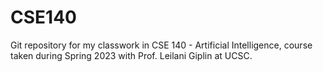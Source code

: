 # CSE140
Git repository for my classwork in CSE 140 - Artificial Intelligence, course taken during Spring 2023 with Prof. Leilani Giplin at UCSC. 
